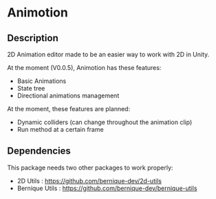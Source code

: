 # Animotion

## Description

2D Animation editor made to be an easier way to work with 2D in Unity.

At the moment (V0.0.5), Animotion has these features:
- Basic Animations
- State tree
- Directional animations management

At the moment, these features are planned:
- Dynamic colliders (can change throughout the animation clip)
- Run method at a certain frame

## Dependencies
This package needs two other packages to work properly:
- 2D Utils : https://github.com/bernique-dev/2d-utils
- Bernique Utils : https://github.com/bernique-dev/bernique-utils
